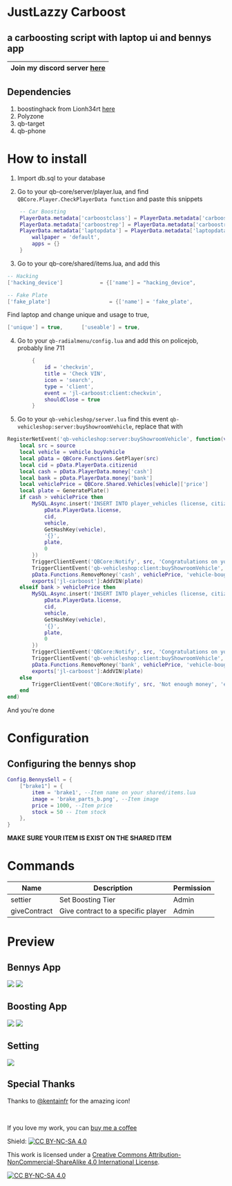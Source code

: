# JustLazzy Carboost

## a carboosting script with laptop ui and bennys app

| Join my discord server [here](https://discord.gg/fqUjRyhW2z) |
| ------------------------------------------------------------ |

## Dependencies

1. boostinghack from Lionh34rt [here](https://github.com/Lionh34rt/boostinghack.git)
2. Polyzone
3. qb-target
4. qb-phone

# How to install

<tr>

1. Import db.sql to your database

2. Go to your qb-core/server/player.lua, and find `QBCore.Player.CheckPlayerData function` and paste this snippets

```lua
    -- Car Boosting
    PlayerData.metadata['carboostclass'] = PlayerData.metadata['carboostclass'] or 'D'
    PlayerData.metadata['carboostrep'] = PlayerData.metadata['carboostrep'] or 0
    PlayerData.metadata['laptopdata'] = PlayerData.metadata['laptopdata'] or {
        wallpaper = 'default',
        apps = {}
    }
```

3. Go to your qb-core/shared/items.lua, and add this

```lua
-- Hacking
['hacking_device']			  = {['name'] = "hacking_device",					['label'] = "Hacking device",			['weight'] = 500,		['type'] = 'item', 		['image'] = 'hacking_device.png',			['unique'] = true,		['useable']	= true,		['shouldClose'] = true,	   ['combinable'] = nil,   ['description'] = "A multi purpose hacking device"},

-- Fake Plate
['fake_plate']					 = {['name'] = 'fake_plate',					['label'] = "Plate Number",				['weight'] = 500,		['type'] = 'item',		['image'] = 'fake_plate.png',			['unique'] = true,		['useable'] = true,		['shouldClose'] = true,	   ['combinable'] = nil,   ['description'] = "A fake plate?"}
```

Find laptop and change unique and usage to true,

```lua
['unique'] = true, 		['useable'] = true,
```

4. Go to your `qb-radialmenu/config.lua` and add this on policejob, probably line 711

```lua
        {
            id = 'checkvin',
            title = 'Check VIN',
            icon = 'search',
            type = 'client',
            event = 'jl-carboost:client:checkvin',
            shouldClose = true
        }
```

5. Go to your `qb-vehicleshop/server.lua` find this event `qb-vehicleshop:server:buyShowroomVehicle`, replace that with

```lua
RegisterNetEvent('qb-vehicleshop:server:buyShowroomVehicle', function(vehicle)
    local src = source
    local vehicle = vehicle.buyVehicle
    local pData = QBCore.Functions.GetPlayer(src)
    local cid = pData.PlayerData.citizenid
    local cash = pData.PlayerData.money['cash']
    local bank = pData.PlayerData.money['bank']
    local vehiclePrice = QBCore.Shared.Vehicles[vehicle]['price']
    local plate = GeneratePlate()
    if cash > vehiclePrice then
        MySQL.Async.insert('INSERT INTO player_vehicles (license, citizenid, vehicle, hash, mods, plate, state) VALUES (?, ?, ?, ?, ?, ?, ?)', {
            pData.PlayerData.license,
            cid,
            vehicle,
            GetHashKey(vehicle),
            '{}',
            plate,
            0
        })
        TriggerClientEvent('QBCore:Notify', src, 'Congratulations on your purchase!', 'success')
        TriggerClientEvent('qb-vehicleshop:client:buyShowroomVehicle', src, vehicle, plate)
        pData.Functions.RemoveMoney('cash', vehiclePrice, 'vehicle-bought-in-showroom')
        exports['jl-carboost']:AddVIN(plate)
    elseif bank > vehiclePrice then
        MySQL.Async.insert('INSERT INTO player_vehicles (license, citizenid, vehicle, hash, mods, plate, state) VALUES (?, ?, ?, ?, ?, ?, ?)', {
            pData.PlayerData.license,
            cid,
            vehicle,
            GetHashKey(vehicle),
            '{}',
            plate,
            0
        })
        TriggerClientEvent('QBCore:Notify', src, 'Congratulations on your purchase!', 'success')
        TriggerClientEvent('qb-vehicleshop:client:buyShowroomVehicle', src, vehicle, plate)
        pData.Functions.RemoveMoney('bank', vehiclePrice, 'vehicle-bought-in-showroom')
        exports['jl-carboost']:AddVIN(plate)
    else
        TriggerClientEvent('QBCore:Notify', src, 'Not enough money', 'error')
    end
end)
```

And you're done

# Configuration

## Configuring the bennys shop

```lua
Config.BennysSell = {
    ["brake1"] = {
        item = 'brake1', --Item name on your shared/items.lua
        image = 'brake_parts_b.png', --Item image
        price = 1000, --Item price
        stock = 50 -- Item stock
    },
}
```

**MAKE SURE YOUR ITEM IS EXIST ON THE SHARED ITEM**

# Commands

| Name         | Description                        | Permission |
| ------------ | ---------------------------------- | ---------- |
| settier      | Set Boosting Tier                  | Admin      |
| giveContract | Give contract to a specific player | Admin      |

# Preview

## Bennys App

<img src="https://media.discordapp.net/attachments/943001162196611103/952890360764432394/unknown.png?width=1036&height=583" />
<img src="https://media.discordapp.net/attachments/943001162196611103/952890442217828352/unknown.png?width=1036&height=583">

## Boosting App

<img src= "https://media.discordapp.net/attachments/943001162196611103/952890617401323550/unknown.png?width=1036&height=583"/>
<img src= "https://media.discordapp.net/attachments/943001162196611103/952890668873838622/unknown.png?width=1036&height=583"/>

## Setting

<img src="https://media.discordapp.net/attachments/943001162196611103/952891497747996672/unknown.png?width=1036&height=583"/>

## Special Thanks

Thanks to [@kentainfr](https://github.com/Kentainfr) for the amazing icon!

<BR>

If you love my work, you can [buy me a coffee](https://ko-fi.com/justlazzy)

Shield: [![CC BY-NC-SA 4.0][cc-by-nc-sa-shield]][cc-by-nc-sa]

This work is licensed under a
[Creative Commons Attribution-NonCommercial-ShareAlike 4.0 International License][cc-by-nc-sa].

[![CC BY-NC-SA 4.0][cc-by-nc-sa-image]][cc-by-nc-sa]

[cc-by-nc-sa]: http://creativecommons.org/licenses/by-nc-sa/4.0/
[cc-by-nc-sa-image]: https://licensebuttons.net/l/by-nc-sa/4.0/88x31.png
[cc-by-nc-sa-shield]: https://img.shields.io/badge/License-CC%20BY--NC--SA%204.0-lightgrey.svg
